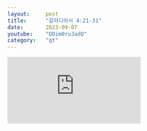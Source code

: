 ```yaml
---
layout:     post
title:      "갈라디아서 4:21-31"
date:       2023-09-07
youtube:    "DDim0ruJadQ"
category:   "qt"
---
```


<div class="youtube">
    <iframe src="https://www.youtube.com/embed/DDim0ruJadQ" title="YouTube video player" frameborder="0" allow="accelerometer; autoplay; clipboard-write; encrypted-media; gyroscope; picture-in-picture; web-share" allowfullscreen></iframe>
</div>